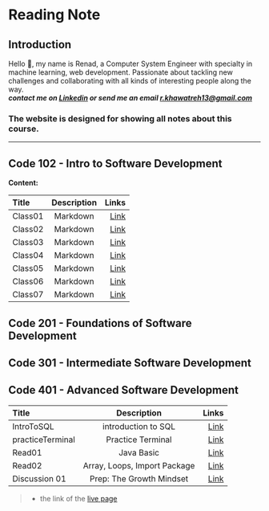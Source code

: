 # Reading Note

## Introduction

Hello :yellow_heart:, my name is Renad, a Computer System Engineer with specialty in machine learning, web development. Passionate about tackling new challenges and collaborating with all kinds of interesting people along the way.  
***contact me on [Linkedin](https://www.linkedin.com/in/renadjkhawatreh/) or send me an email <r.khawatreh13@gmail.com>***

### **The website is designed for showing all notes about this course.**  

---  

## Code 102 - Intro to Software Development  

**Content:**  

| Title             | Description         | Links         |  
| :---              |    :----:           |          ---: |
|     Class01       |    Markdown         |  [Link]()     |
|     Class02       |    Markdown         |  [Link]()     |
|     Class03       |    Markdown         |  [Link]()     |
|     Class04       |    Markdown         |  [Link]()     |
|     Class05       |    Markdown         |  [Link]()     |
|     Class06       |    Markdown         |  [Link]()     |
|     Class07       |    Markdown         |  [Link]()     |


## Code 201 - Foundations of Software Development  

## Code 301 - Intermediate Software Development  

## Code 401 - Advanced Software Development  

| Title             | Description                    | Links                                                                                  |  
| :---              |    :----:                      |                                                                                   ---: |
|  IntroToSQL       |    introduction to SQL         |  [Link](https://github.com/Rnad95/reading-notes/blob/prepIntroToSQL/introToSQL.md)     |
| practiceTerminal  |    Practice Terminal           |  [Link](https://rnad95.github.io/reading-notes/practiceTerminal)                       |
|  Read01           |     Java Basic                 |  [Link](https://rnad95.github.io/reading-notes/Read01)                                 |
|  Read02           |  Array, Loops, Import Package  |  [Link](https://rnad95.github.io/reading-notes/Read02)                                 |
|  Discussion 01    |  Prep: The Growth Mindset      |  [Link](https://rnad95.github.io/reading-notes/Discussion01)             |

>
> - the link of the [live page](https://rnad95.github.io/reading-notes/)
